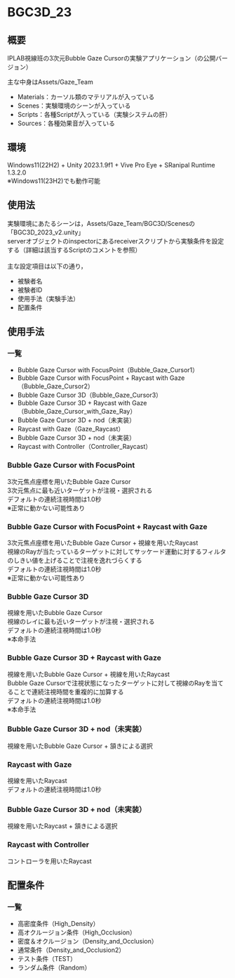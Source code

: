 # BGC3D_23
## 概要
IPLAB視線班の3次元Bubble Gaze Cursorの実験アプリケーション（の公開バージョン）
  
主な中身はAssets/Gaze_Team

- Materials：カーソル類のマテリアルが入っている
- Scenes：実験環境のシーンが入っている
- Scripts：各種Scriptが入っている（実験システムの肝）
- Sources：各種効果音が入っている

## 環境
Windows11(22H2) + Unity 2023.1.9f1 + Vive Pro Eye + SRanipal Runtime 1.3.2.0<br>
※Windows11(23H2)でも動作可能

## 使用法
実験環境にあたるシーンは，Assets/Gaze_Team/BGC3D/Scenesの「BGC3D_2023_v2.unity」<br>
serverオブジェクトのinspectorにあるreceiverスクリプトから実験条件を設定する（詳細は該当するScriptのコメントを参照）<br>
<br>
主な設定項目は以下の通り，
- 被験者名
- 被験者ID
- 使用手法（実験手法）
- 配置条件

## 使用手法
### 一覧
- Bubble Gaze Cursor with FocusPoint（Bubble_Gaze_Cursor1）
- Bubble Gaze Cursor with FocusPoint + Raycast with Gaze（Bubble_Gaze_Cursor2）
- Bubble Gaze Cursor 3D（Bubble_Gaze_Cursor3）
- Bubble Gaze Cursor 3D + Raycast with Gaze（Bubble_Gaze_Cursor_with_Gaze_Ray）
- Bubble Gaze Cursor 3D + nod（未実装）
- Raycast with Gaze（Gaze_Raycast）
- Bubble Gaze Cursor 3D + nod（未実装）
- Raycast with Controller（Controller_Raycast）

### Bubble Gaze Cursor with FocusPoint
3次元焦点座標を用いたBubble Gaze Cursor<br>
3次元焦点に最も近いターゲットが注視・選択される<br>
デフォルトの連続注視時間は1.0秒<br>
※正常に動かない可能性あり<br>

### Bubble Gaze Cursor with FocusPoint + Raycast with Gaze
3次元焦点座標を用いたBubble Gaze Cursor + 視線を用いたRaycast<br>
視線のRayが当たっているターゲットに対してサッケード運動に対するフィルタのしきい値を上げることで注視を逸れづらくする<br>
デフォルトの連続注視時間は1.0秒<br>
※正常に動かない可能性あり<br>

### Bubble Gaze Cursor 3D
視線を用いたBubble Gaze Cursor<br>
視線のレイに最も近いターゲットが注視・選択される<br>
デフォルトの連続注視時間は1.0秒<br>
※本命手法<br>

### Bubble Gaze Cursor 3D + Raycast with Gaze
視線を用いたBubble Gaze Cursor + 視線を用いたRaycast<br>
Bubble Gaze Cursorで注視状態になったターゲットに対して視線のRayを当てることで連続注視時間を重複的に加算する<br>
デフォルトの連続注視時間は1.0秒<br>
※本命手法<br>

### Bubble Gaze Cursor 3D + nod（未実装）
視線を用いたBubble Gaze Cursor + 頷きによる選択<br>

### Raycast with Gaze
視線を用いたRaycast<br>
デフォルトの連続注視時間は1.0秒<br>

### Bubble Gaze Cursor 3D + nod（未実装）
視線を用いたRaycast + 頷きによる選択<br>

### Raycast with Controller
コントローラを用いたRaycast<br>

## 配置条件
### 一覧
- 高密度条件（High_Density）
- 高オクルージョン条件（High_Occlusion）
- 密度＆オクルージョン（Density_and_Occlusion）
- 通常条件（Density_and_Occlusion2）
- テスト条件（TEST）
- ランダム条件（Random）